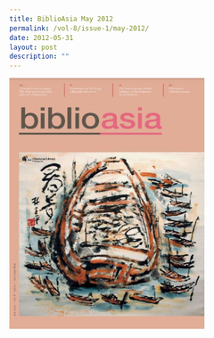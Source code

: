 ```yaml
---
title: BiblioAsia May 2012
permalink: /vol-8/issue-1/may-2012/
date: 2012-05-31
layout: post
description: ""
---
```


<img style="width: 350px; height: 450px;" src="/images/vol-8-issue-1/a1.JPG">